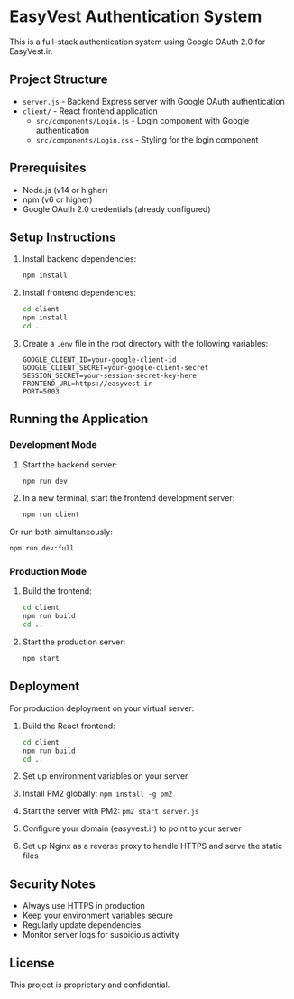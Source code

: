 # EasyVest Authentication System

This is a full-stack authentication system using Google OAuth 2.0 for EasyVest.ir.

## Project Structure

- `server.js` - Backend Express server with Google OAuth authentication
- `client/` - React frontend application
  - `src/components/Login.js` - Login component with Google authentication
  - `src/components/Login.css` - Styling for the login component

## Prerequisites

- Node.js (v14 or higher)
- npm (v6 or higher)
- Google OAuth 2.0 credentials (already configured)

## Setup Instructions

1. Install backend dependencies:
   ```bash
   npm install
   ```

2. Install frontend dependencies:
   ```bash
   cd client
   npm install
   cd ..
   ```

3. Create a `.env` file in the root directory with the following variables:
   ```
   GOOGLE_CLIENT_ID=your-google-client-id
   GOOGLE_CLIENT_SECRET=your-google-client-secret
   SESSION_SECRET=your-session-secret-key-here
   FRONTEND_URL=https://easyvest.ir
   PORT=5003
   ```

## Running the Application

### Development Mode

1. Start the backend server:
   ```bash
   npm run dev
   ```

2. In a new terminal, start the frontend development server:
   ```bash
   npm run client
   ```

Or run both simultaneously:
```bash
npm run dev:full
```

### Production Mode

1. Build the frontend:
   ```bash
   cd client
   npm run build
   cd ..
   ```

2. Start the production server:
   ```bash
   npm start
   ```

## Deployment

For production deployment on your virtual server:

1. Build the React frontend:
   ```bash
   cd client
   npm run build
   cd ..
   ```

2. Set up environment variables on your server
3. Install PM2 globally: `npm install -g pm2`
4. Start the server with PM2: `pm2 start server.js`
5. Configure your domain (easyvest.ir) to point to your server
6. Set up Nginx as a reverse proxy to handle HTTPS and serve the static files

## Security Notes

- Always use HTTPS in production
- Keep your environment variables secure
- Regularly update dependencies
- Monitor server logs for suspicious activity

## License

This project is proprietary and confidential. 